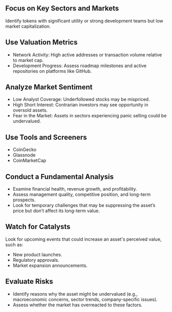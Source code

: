 ## Focus on Key Sectors and Markets

Identify tokens with significant utility or strong development teams but low market capitalization.

## Use Valuation Metrics

- Network Activity: High active addresses or transaction volume relative to market cap.
- Development Progress: Assess roadmap milestones and active repositories on platforms like GitHub.

## Analyze Market Sentiment

- Low Analyst Coverage: Underfollowed stocks may be mispriced.
- High Short Interest: Contrarian investors may see opportunity in oversold assets.
- Fear in the Market: Assets in sectors experiencing panic selling could be undervalued.

## Use Tools and Screeners

- CoinGecko
- Glassnode
- CoinMarketCap

## Conduct a Fundamental Analysis

- Examine financial health, revenue growth, and profitability.
- Assess management quality, competitive position, and long-term prospects.
- Look for temporary challenges that may be suppressing the asset’s price but don’t affect its long-term value.

## Watch for Catalysts

Look for upcoming events that could increase an asset's perceived value, such as:

- New product launches.
- Regulatory approvals.
- Market expansion announcements.

## Evaluate Risks

- Identify reasons why the asset might be undervalued (e.g., macroeconomic concerns, sector trends, company-specific
  issues).
- Assess whether the market has overreacted to these factors.
